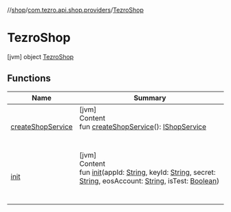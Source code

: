 //[shop](../../../index.md)/[com.tezro.api.shop.providers](../index.md)/[TezroShop](index.md)



# TezroShop  
 [jvm] object [TezroShop](index.md)   


## Functions  
  
|  Name |  Summary | 
|---|---|
| <a name="com.tezro.api.shop.providers/TezroShop/createShopService/#/PointingToDeclaration/"></a>[createShopService](create-shop-service.md)| <a name="com.tezro.api.shop.providers/TezroShop/createShopService/#/PointingToDeclaration/"></a>[jvm]  <br>Content  <br>fun [createShopService](create-shop-service.md)(): [IShopService](../../com.tezro.api.shop.service/-i-shop-service/index.md)  <br><br><br>|
| <a name="com.tezro.api.shop.providers/TezroShop/init/#kotlin.String#kotlin.String#kotlin.String#kotlin.String#kotlin.Boolean/PointingToDeclaration/"></a>[init](init.md)| <a name="com.tezro.api.shop.providers/TezroShop/init/#kotlin.String#kotlin.String#kotlin.String#kotlin.String#kotlin.Boolean/PointingToDeclaration/"></a>[jvm]  <br>Content  <br>fun [init](init.md)(appId: [String](https://kotlinlang.org/api/latest/jvm/stdlib/kotlin/-string/index.html), keyId: [String](https://kotlinlang.org/api/latest/jvm/stdlib/kotlin/-string/index.html), secret: [String](https://kotlinlang.org/api/latest/jvm/stdlib/kotlin/-string/index.html), eosAccount: [String](https://kotlinlang.org/api/latest/jvm/stdlib/kotlin/-string/index.html), isTest: [Boolean](https://kotlinlang.org/api/latest/jvm/stdlib/kotlin/-boolean/index.html))  <br><br><br>|

